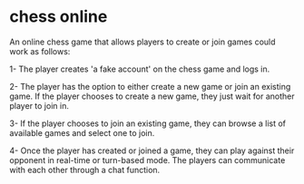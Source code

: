 # chess online
An online chess game that allows players to create or join games could work as follows:

1-  The player creates 'a fake account' on the chess game and logs in.

2-  The player has the option to either create a new game or join an existing game. If the player chooses to create a new game, they just wait for another player to join in. 

3-  If the player chooses to join an existing game, they can browse a list of available games and select one to join.

4-  Once the player has created or joined a game, they can play against their opponent in real-time or turn-based mode. The players can communicate with each other through a chat function.
